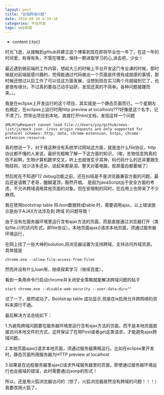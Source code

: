 ```yaml
---
layout: post
title: "前端跨域问题"
date: 2018-04-26 9:39:10
categories: 平台开发
tags: web前端
---
```


* content
{:toc}


时光飞逝，从接触到github并建立这个博客到现在即将毕业也一年了，在这一年的时间里，有得有失，不管在哪里，保持一颗进取学习的心,进击吧，少女！

最近遇到做前端的工作内容，想起大三的时候上平台开发这门专业课的时候，那时候就对前端挺感兴趣的，觉得能通过代码做出一个页面是件很有成就感的事情，那时候还想过以后工作了可以往这方面发展，没想到现在实习两个月就碰到它了，也是很有缘分。不过真的要自己动手钻研，发现还真的不简单。各种问题接踵而来。。。














我是在eclipse上开发运行的这个项目，其实就是一个静态页面而已。一个星期左右搞定，在eclipse上运行时用http preview at localhost(???好像是这个名字，记不清了)，然导出项目到本地，直接打开html文档，发现这样一个问题
```
XMLHttpRequest cannot load file:///Users/yzy/github/news-list/js/mock.json. Cross origin requests are only supported for protocol schemes: http, data, chrome-extension, https, chrome-extension-resource.
```
真的想说一下，对于我这种没有系统学过网站这方面，就是连什么file协议，http协议都不懂的人来说，最好先粗略了解一下这方面的知识，（唉，生物信息狗真的伤不起啊，生物计算机数学交叉，听上去就很玄乎其神，码代码什么的还非要跟生物挂钩，钱少活多还杂，说起来都是泪，整天对着电脑，胶原蛋白都萎缩了）

然后呢在不知道F12 debug功能之前，还在纠结是不是浏览器兼容方面的问题，最后还是请教了老哥，醍醐灌顶，豁然开朗。
是因为javaScript出于安全方面的考虑，不允许跨域调用其他页面的对象。但在安限制的同时，在应用上也带来了不少麻烦。

我在使用bootstrap table 将Json数据转成table 时，需要调用ajax，以上错误提示是由于AJAX方法涉及到 跨域 的问题导致！

由于没有在服务器环境里运行含有ajax方法的页面，而是直接通过浏览器打开（类似file:///的访问形式，即file协议）。本地页面ajax()请求本地页面，须通过服务器环境运行，

在网上找了一些大神的solution,将浏览器设置为支持跨域，支持访问外域资源。具体就是
```
chrome.exe --allow-file-access-from-files
```
然而并没有什么luan用，继续探索学习（继续百度），

看到一条用命令行启动chrome并关闭安全策略就能解决跨域问题的帖子
```
start chrome.exe --disable-web-security --user-data-dir=""
```
试了一下，居然成功了，Bootstrap table 成功显示,但是在ie启用允许跨网络的资料来源行不通。

最后解决方法总结如下：

1.为避免跨域问题要在服务器环境里运行含有ajax方法的页面，而不是本地页面直接访问本地文件的方式，这样保证了在用Post或者get这类请求，才能避免ajax跨域问题。

2.本地页面ajax()请求本地页面，须通过服务器黄精运行。比如在eclipse里开发时，静态页面所用服务器为HTTP preview at localhost

3.如果是在远程服务器里ajax()请求外域服务器里的页面，即使通过服务器环境运行也会报域的错误，此时需要通过jsonp的形式！

所以，还是用火狐浏览器访问的（惊了，火狐浏览器居然没有跨域的问题！！！）我要改用火狐了。